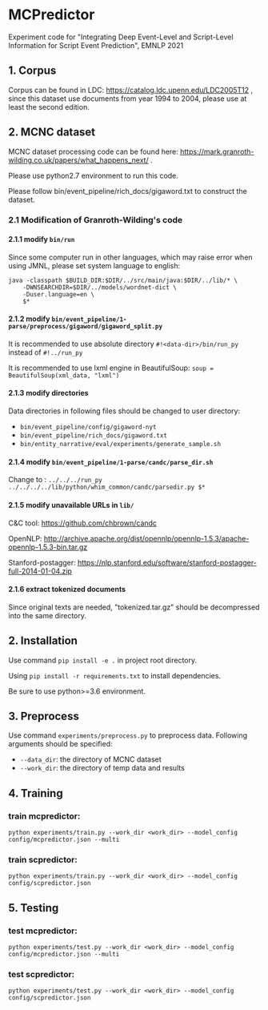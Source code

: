 # MCPredictor
Experiment code for "Integrating Deep Event-Level and Script-Level 
Information for Script Event Prediction", EMNLP 2021

## 1. Corpus
Corpus can be found in LDC: 
https://catalog.ldc.upenn.edu/LDC2005T12 ,
since this dataset use documents from year 1994 to 2004, please use at least the second edition.

## 2. MCNC dataset
MCNC dataset processing code can be found here: 
https://mark.granroth-wilding.co.uk/papers/what_happens_next/ .

Please use python2.7 environment to run this code.

Please follow bin/event_pipeline/rich_docs/gigaword.txt to construct the dataset.

### 2.1 Modification of Granroth-Wilding's code

#### 2.1.1 modify ```bin/run```
Since some computer run in other languages, which may raise error
when using JMNL, please set system language to english:
```
java -classpath $BUILD_DIR:$DIR/../src/main/java:$DIR/../lib/* \
    -DWNSEARCHDIR=$DIR/../models/wordnet-dict \
    -Duser.language=en \
    $*
```

#### 2.1.2 modify ```bin/event_pipeline/1-parse/preprocess/gigaword/gigaword_split.py```
It is recommended to use absolute directory  ```#!<data-dir>/bin/run_py``` instead of ```#!../run_py```

It is recommended to use lxml engine in BeautifulSoup:
```soup = BeautifulSoup(xml_data, "lxml")```

#### 2.1.3 modify directories
Data directories in following files should be changed to user directory:
- ```bin/event_pipeline/config/gigaword-nyt```
- ```bin/event_pipeline/rich_docs/gigaword.txt```
- ```bin/entity_narrative/eval/experiments/generate_sample.sh```

#### 2.1.4 modify ```bin/event_pipeline/1-parse/candc/parse_dir.sh```
Change to :
```../../../run_py ../../../../lib/python/whim_common/candc/parsedir.py $*```

#### 2.1.5 modify unavailable URLs in ```lib/```
C&C tool: https://github.com/chbrown/candc

OpenNLP: http://archive.apache.org/dist/opennlp/opennlp-1.5.3/apache-opennlp-1.5.3-bin.tar.gz

Stanford-postagger: https://nlp.stanford.edu/software/stanford-postagger-full-2014-01-04.zip

#### 2.1.6 extract tokenized documents
Since original texts are needed,
"tokenized.tar.gz" should be decompressed 
into the same directory.

## 2. Installation
Use command ```pip install -e .``` in 
project root directory.

Using ```pip install -r requirements.txt``` to
install dependencies.

Be sure to use python>=3.6 environment.

## 3. Preprocess
Use command ```experiments/preprocess.py``` to preprocess data.
Following arguments should be specified:
- ```--data_dir```: the directory of MCNC dataset
- ```--work_dir```: the directory of temp data and results

## 4. Training
### train mcpredictor:
```python experiments/train.py --work_dir <work_dir> --model_config config/mcpredictor.json --multi```

### train scpredictor:
```python experiments/train.py --work_dir <work_dir> --model_config config/scpredictor.json```

## 5. Testing
### test mcpredictor:
```python experiments/test.py --work_dir <work_dir> --model_config config/mcpredictor.json --multi```

### test scpredictor:
```python experiments/test.py --work_dir <work_dir> --model_config config/scpredictor.json```
